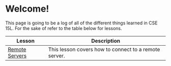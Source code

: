 # Welcome!
This page is going to be a log of all of the different things learned in CSE 15L. For the sake of refer to the table below for lessons.

| Lesson | Description |
| ------------ | ------------ |
| [Remote Servers](remote-servers.md) | This lesson covers how to connect to a remote server.